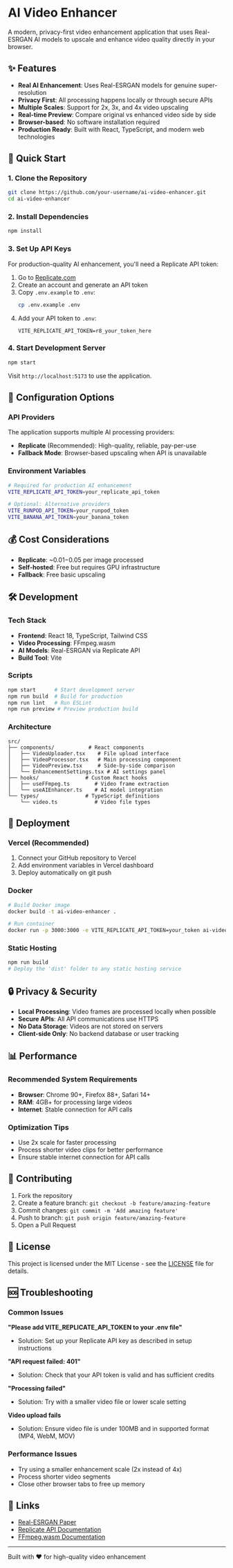 # AI Video Enhancer

A modern, privacy-first video enhancement application that uses Real-ESRGAN AI models to upscale and enhance video quality directly in your browser.

## ✨ Features

- **Real AI Enhancement**: Uses Real-ESRGAN models for genuine super-resolution
- **Privacy First**: All processing happens locally or through secure APIs
- **Multiple Scales**: Support for 2x, 3x, and 4x video upscaling
- **Real-time Preview**: Compare original vs enhanced video side by side
- **Browser-based**: No software installation required
- **Production Ready**: Built with React, TypeScript, and modern web technologies

## 🚀 Quick Start

### 1. Clone the Repository
```bash
git clone https://github.com/your-username/ai-video-enhancer.git
cd ai-video-enhancer
```

### 2. Install Dependencies
```bash
npm install
```

### 3. Set Up API Keys

For production-quality AI enhancement, you'll need a Replicate API token:

1. Go to [Replicate.com](https://replicate.com/account/api-tokens)
2. Create an account and generate an API token
3. Copy `.env.example` to `.env`:
   ```bash
   cp .env.example .env
   ```
4. Add your API token to `.env`:
   ```
   VITE_REPLICATE_API_TOKEN=r8_your_token_here
   ```

### 4. Start Development Server
```bash
npm start
```

Visit `http://localhost:5173` to use the application.

## 🔧 Configuration Options

### API Providers

The application supports multiple AI processing providers:

- **Replicate** (Recommended): High-quality, reliable, pay-per-use
- **Fallback Mode**: Browser-based upscaling when API is unavailable

### Environment Variables

```bash
# Required for production AI enhancement
VITE_REPLICATE_API_TOKEN=your_replicate_api_token

# Optional: Alternative providers
VITE_RUNPOD_API_TOKEN=your_runpod_token
VITE_BANANA_API_TOKEN=your_banana_token
```

## 💰 Cost Considerations

- **Replicate**: ~$0.01-$0.05 per image processed
- **Self-hosted**: Free but requires GPU infrastructure
- **Fallback**: Free basic upscaling

## 🛠️ Development

### Tech Stack

- **Frontend**: React 18, TypeScript, Tailwind CSS
- **Video Processing**: FFmpeg.wasm
- **AI Models**: Real-ESRGAN via Replicate API
- **Build Tool**: Vite

### Scripts

```bash
npm start      # Start development server
npm run build  # Build for production
npm run lint   # Run ESLint
npm run preview # Preview production build
```

### Architecture

```
src/
├── components/           # React components
│   ├── VideoUploader.tsx    # File upload interface
│   ├── VideoProcessor.tsx   # Main processing component
│   ├── VideoPreview.tsx     # Side-by-side comparison
│   └── EnhancementSettings.tsx # AI settings panel
├── hooks/               # Custom React hooks
│   ├── useFFmpeg.ts        # Video frame extraction
│   └── useAIEnhancer.ts    # AI model integration
└── types/               # TypeScript definitions
    └── video.ts            # Video file types
```

## 🚀 Deployment

### Vercel (Recommended)

1. Connect your GitHub repository to Vercel
2. Add environment variables in Vercel dashboard
3. Deploy automatically on git push

### Docker

```bash
# Build Docker image
docker build -t ai-video-enhancer .

# Run container
docker run -p 3000:3000 -e VITE_REPLICATE_API_TOKEN=your_token ai-video-enhancer
```

### Static Hosting

```bash
npm run build
# Deploy the 'dist' folder to any static hosting service
```

## 🔒 Privacy & Security

- **Local Processing**: Video frames are processed locally when possible
- **Secure APIs**: All API communications use HTTPS
- **No Data Storage**: Videos are not stored on servers
- **Client-side Only**: No backend database or user tracking

## 📊 Performance

### Recommended System Requirements

- **Browser**: Chrome 90+, Firefox 88+, Safari 14+
- **RAM**: 4GB+ for processing large videos
- **Internet**: Stable connection for API calls

### Optimization Tips

- Use 2x scale for faster processing
- Process shorter video clips for better performance
- Ensure stable internet connection for API calls

## 🤝 Contributing

1. Fork the repository
2. Create a feature branch: `git checkout -b feature/amazing-feature`
3. Commit changes: `git commit -m 'Add amazing feature'`
4. Push to branch: `git push origin feature/amazing-feature`
5. Open a Pull Request

## 📝 License

This project is licensed under the MIT License - see the [LICENSE](LICENSE) file for details.

## 🆘 Troubleshooting

### Common Issues

**"Please add VITE_REPLICATE_API_TOKEN to your .env file"**
- Solution: Set up your Replicate API key as described in setup instructions

**"API request failed: 401"**
- Solution: Check that your API token is valid and has sufficient credits

**"Processing failed"**
- Solution: Try with a smaller video file or lower scale setting

**Video upload fails**
- Solution: Ensure video file is under 100MB and in supported format (MP4, WebM, MOV)

### Performance Issues

- Try using a smaller enhancement scale (2x instead of 4x)
- Process shorter video segments
- Close other browser tabs to free up memory

## 🔗 Links

- [Real-ESRGAN Paper](https://arxiv.org/abs/2107.10833)
- [Replicate API Documentation](https://replicate.com/docs)
- [FFmpeg.wasm Documentation](https://ffmpegwasm.netlify.app/)

---

Built with ❤️ for high-quality video enhancement 